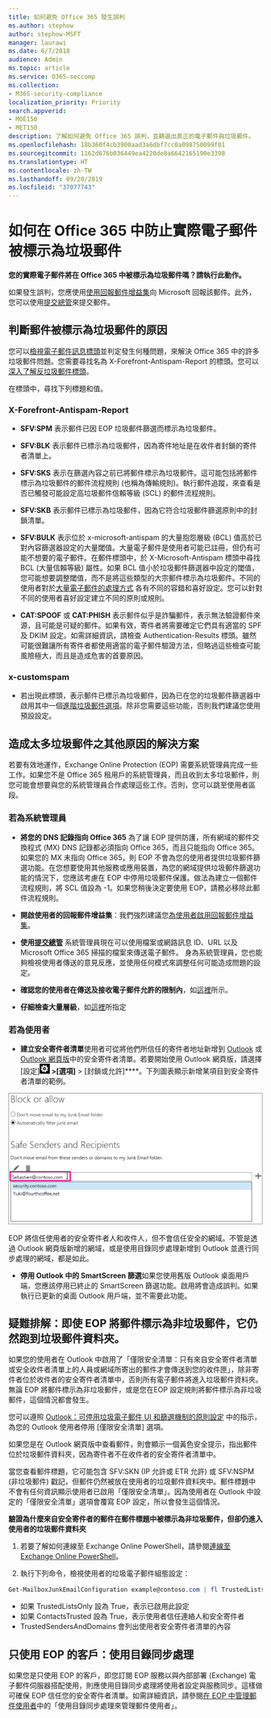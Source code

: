 ```yaml
---
title: 如何避免 Office 365 發生誤判
ms.author: stephow
author: stephow-MSFT
manager: laurawi
ms.date: 6/7/2018
audience: Admin
ms.topic: article
ms.service: O365-seccomp
ms.collection:
- M365-security-compliance
localization_priority: Priority
search.appverid:
- MOE150
- MET150
description: 了解如何避免 Office 365 誤判，並篩選出真正的電子郵件與垃圾郵件。
ms.openlocfilehash: 18b360f4cb3900aad3a6dbf7cc0a098750099f01
ms.sourcegitcommit: 1162d676b036449ea4220de8a6642165190e3398
ms.translationtype: HT
ms.contentlocale: zh-TW
ms.lasthandoff: 09/20/2019
ms.locfileid: "37077743"
---
```

# <a name="how-to-prevent-real-email-from-being-marked-as-spam-in-office-365"></a>如何在 Office 365 中防止實際電子郵件被標示為垃圾郵件

 **您的實際電子郵件將在 Office 365 中被標示為垃圾郵件嗎？請執行此動作。**
  
如果發生誤判，您應使用[使用回報郵件增益集](https://support.office.com/article/b5caa9f1-cdf3-4443-af8c-ff724ea719d2)向 Microsoft 回報該郵件。此外，您可以使用[提交總管](/security/office-365-security/admin-submission.md)來提交郵件。
    
## <a name="determine-the-reason-why-the-message-was-marked-as-spam"></a>判斷郵件被標示為垃圾郵件的原因

您可以[檢視電子郵件訊息標頭](https://support.office.com/article/cd039382-dc6e-4264-ac74-c048563d212c)並判定發生何種問題，來解決 Office 365 中的許多垃圾郵件問題。您需要尋找名為 X-Forefront-Antispam-Report 的標頭。您可以[深入了解反垃圾郵件標頭](https://technet.microsoft.com/library/dn205071%28v=exchg.150%29.aspx)。
  
在標頭中，尋找下列標題和值。
  
### <a name="x-forefront-antispam-report"></a>X-Forefront-Antispam-Report

- **SFV:SPM** 表示郵件已因 EOP 垃圾郵件篩選而標示為垃圾郵件。 

- **SFV:BLK** 表示郵件已標示為垃圾郵件，因為寄件地址是在收件者封鎖的寄件者清單上。 
    
- **SFV:SKS** 表示在篩選內容之前已將郵件標示為垃圾郵件。這可能包括將郵件標示為垃圾郵件的郵件流程規則 (也稱為傳輸規則)。執行郵件追蹤，來查看是否已觸發可能設定高垃圾郵件信賴等級 (SCL) 的郵件流程規則。 
    
- **SFV:SKB** 表示郵件已標示為垃圾郵件，因為它符合垃圾郵件篩選原則中的封鎖清單。 
    
- **SFV:BULK** 表示位於 x-microsoft-antispam 的大量抱怨層級 (BCL) 值高於已對內容篩選器設定的大量閾值。大量電子郵件是使用者可能已註冊，但仍有可能不想要的電子郵件。在郵件標頭中，於 X-Microsoft-Antispam 標頭中尋找 BCL (大量信賴等級) 屬性。如果 BCL 值小於垃圾郵件篩選器中設定的閾值，您可能想要調整閾值，而不是將這些類型的大宗郵件標示為垃圾郵件。不同的使用者對於[大量電子郵件的處理方式](https://docs.microsoft.com/zh-TW/office365/SecurityCompliance/bulk-complaint-level-values) 各有不同的容錯和喜好設定。您可以針對不同的使用者喜好設定建立不同的原則或規則。
    
- **CAT:SPOOF** 或 **CAT:PHISH** 表示郵件似乎是詐騙郵件，表示無法驗證郵件來源，且可能是可疑的郵件。如果有效，寄件者將需要確定它們具有適當的 SPF 及 DKIM 設定。如需詳細資訊，請檢查 Authentication-Results 標頭。雖然可能很難讓所有寄件者都使用適當的電子郵件驗證方法，但略過這些檢查可能風險極大，而且是造成危害的首要原因。 
    
### <a name="x-customspam"></a>x-customspam

- 若出現此標頭，表示郵件已標示為垃圾郵件，因為已在您的垃圾郵件篩選器中啟用其中一個[進階垃圾郵件選項](https://technet.microsoft.com/library/jj200750%28v=exchg.150%29.aspx)。除非您需要這些功能，否則我們建議您使用預設設定。 
    
## <a name="solutions-to-additional-causes-of-too-much-spam"></a>造成太多垃圾郵件之其他原因的解決方案

若要有效地運作，Exchange Online Protection (EOP) 需要系統管理員完成一些工作。如果您不是 Office 365 租用戶的系統管理員，而且收到太多垃圾郵件，則您可能會想要與您的系統管理員合作處理這些工作。否則，您可以跳至使用者區段。
  
### <a name="for-admins"></a>若為系統管理員

- **將您的 DNS 記錄指向 Office 365** 為了讓 EOP 提供防護，所有網域的郵件交換程式 (MX) DNS 記錄都必須指向 Office 365，而且只能指向 Office 365。如果您的 MX 未指向 Office 365，則 EOP 不會為您的使用者提供垃圾郵件篩選功能。在您想要使用其他服務或應用裝置，為您的網域提供垃圾郵件篩選功能的情況下，您應該考慮在 EOP 中停用垃圾郵件保護。做法為建立一個郵件流程規則，將 SCL 值設為 -1。如果您稍後決定要使用 EOP，請務必移除此郵件流程規則。 
    
- **開啟使用者的回報郵件增益集**：我們強烈建議您[為使用者啟用回報郵件增益集](/security/office-365-security/enable-the-report-message-add-in.md)。

- **使用[提交總管](/security/office-365-security/admin-submission.md)** 系統管理員現在可以使用檔案或網路訊息 ID、URL 以及 Microsoft Office 365 掃描的檔案來傳送電子郵件。 身為系統管理員，您也能夠檢視使用者傳送的意見反應，並使用任何模式來調整任何可能造成問題的設定。

- **確認您的使用者在傳送及接收電子郵件允許的限制內**，如[這裡](https://docs.microsoft.com/zh-TW/office365/servicedescriptions/exchange-online-service-description/exchange-online-limits)所示。

 - **仔細檢查大量層級**，如[這裡](/security/office-365-security/bulk-complaint-level-values.md)所指定
    
### <a name="for-users"></a>若為使用者
    
- **建立安全寄件者清單**使用者可從將他們所信任的寄件者地址新增到 [Outlook](https://go.microsoft.com/fwlink/p/?LinkId=270065) 或 [Outlook 網頁版](https://go.microsoft.com/fwlink/p/?LinkId=294862)中的安全寄件者清單。若要開始使用 Outlook 網頁版，請選擇 [設定]****![ConfigureAPowerBIAnalysisServicesConnector_settingsIcon](media/24bd5467-c8d2-4936-9c37-a179bd0e21ec.png) \>[選項]**** \> [封鎖或允許]****。下列圖表顯示新增某項目到安全寄件者清單的範例。
  
![在 Outlook 網頁版中新增安全寄件者](media/8de6b24e-429e-4e8f-8ce8-53ba659cbfcb.png)
  
EOP 將信任使用者的安全寄件者人和收件人，但不會信任安全的網域。不管是透過 Outlook 網頁版新增的網域，或是使用目錄同步處理新增到 Outlook 並進行同步處理的網域，都是如此。

- **停用 Outlook 中的 SmartScreen 篩選**如果您使用舊版 Outlook 桌面用戶端，您應該停用已終止的 SmartScreen 篩選功能。啟用將會造成誤判。如果執行已更新的桌面 Outlook 用戶端，並不需要此功能。

## <a name="troubleshooting-a-message-ends-up-in-the-junk-folder-even-though-eop-marked-the-message-as-non-spam"></a>疑難排解：即使 EOP 將郵件標示為非垃圾郵件，它仍然跑到垃圾郵件資料夾。

如果您的使用者在 Outlook 中啟用了「僅限安全清單：只有來自安全寄件者清單或安全收件者清單上的人員或網域所寄出的郵件才會傳送到您的收件匣」，除非寄件者位於收件者的安全寄件者清單中，否則所有電子郵件將進入垃圾郵件資料夾。無論 EOP 將郵件標示為非垃圾郵件，或是您在EOP 設定規則將郵件標示為非垃圾郵件，這個情況都會發生。
  
您可以遵照 [Outlook：可停用垃圾電子郵件 UI 和篩選機制的原則設定](https://support.microsoft.com/zh-TW/kb/2180568) 中的指示，為您的 Outlook 使用者停用 [僅限安全清單] 選項。
  
如果您是在 Outlook 網頁版中查看郵件，則會顯示一個黃色安全提示，指出郵件位於垃圾郵件資料夾，因為寄件者不在收件者的安全寄件者清單中。
  
當您查看郵件標題，它可能包含 SFV:SKN (IP 允許或 ETR 允許) 或 SFV:NSPM (非垃圾郵件) 戳記，但郵件仍然被放在使用者的垃圾郵件資料夾中。郵件標題中不會有任何資訊顯示使用者已啟用「僅限安全清單」。因為使用者在 Outlook 中設定的「僅限安全清單」選項會覆寫 EOP 設定，所以會發生這個情況。 
  
 **驗證為什麼來自安全寄件者的郵件在郵件標題中被標示為非垃圾郵件，但卻仍進入使用者的垃圾郵件資料夾**
  
1. 若要了解如何連線至 Exchange Online PowerShell，請參閱[連線至 Exchange Online PowerShell](https://go.microsoft.com/fwlink/p/?LinkId=396554)。 
    
2. 執行下列命令，檢視使用者的垃圾電子郵件組態設定：
    
  ```Powershell
  Get-MailboxJunkEmailConfiguration example@contoso.com | fl TrustedListsOnly,ContactsTrusted,TrustedSendersAndDomains
  ```

- 如果 TrustedListsOnly 設為 True，表示已啟用此設定
- 如果 ContactsTrusted 設為 True，表示使用者信任連絡人和安全寄件者
- TrustedSendersAndDomains 會列出使用者安全寄件者清單的內容


## <a name="eop-only-customers-use-directory-synchronization"></a>只使用 EOP 的客戶：使用目錄同步處理

如果您是只使用 EOP 的客戶，即您訂閱 EOP 服務以與內部部署 (Exchange) 電子郵件伺服器搭配使用，則應使用目錄同步處理將使用者設定與服務同步。這樣做可確保 EOP 信任您的安全寄件者清單。如需詳細資訊，請參閱[在 EOP 中管理郵件使用者](https://go.microsoft.com/fwlink/?LinkId=534098)中的「使用目錄同步處理來管理郵件使用者」。
